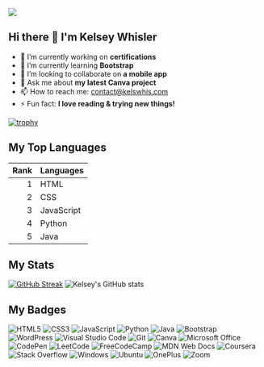 ![](https://komarev.com/ghpvc/?username=kwhis&color=green)
## Hi there 👋 I'm Kelsey Whisler 

- 🔭 I’m currently working on **certifications**
- 🌱 I’m currently learning **Bootstrap**
- 👯 I’m looking to collaborate on **a mobile app**
- 💬 Ask me about **my latest Canva project**
- 📫 How to reach me: [contact@kelswhis.com](mailto:contact@kelswhis.com)
- ⚡ Fun fact: **I love reading & trying new things!**

[![trophy](https://github-profile-trophy.vercel.app/?username=kwhis&margin-w=15&rank=SECRET,SSS,SS,S,AAA,AA,A,B,C)](https://github.com/ryo-ma/github-profile-trophy)

## My Top Languages
| Rank | Languages |
|-----:|-----------|
|     1| HTML      |
|     2| CSS       |
|     3| JavaScript|
|     4| Python    |
|     5| Java      |

## My Stats
[![GitHub Streak](https://streak-stats.demolab.com/?user=kwhis)](https://git.io/streak-stats)
![Kelsey's GitHub stats](https://github-readme-stats.vercel.app/api?username=kwhis&show_icons=true&theme=transparent)
 
## My Badges
![HTML5](https://img.shields.io/badge/html5-%23E34F26.svg?style=for-the-badge&logo=html5&logoColor=white)
![CSS3](https://img.shields.io/badge/css3-%231572B6.svg?style=for-the-badge&logo=css3&logoColor=white)
![JavaScript](https://img.shields.io/badge/javascript-%23323330.svg?style=for-the-badge&logo=javascript&logoColor=%23F7DF1E)
![Python](https://img.shields.io/badge/python-3670A0?style=for-the-badge&logo=python&logoColor=ffdd54)
![Java](https://img.shields.io/badge/java-%23ED8B00.svg?style=for-the-badge&logo=java&logoColor=white)
![Bootstrap](https://img.shields.io/badge/bootstrap-%23563D7C.svg?style=for-the-badge&logo=bootstrap&logoColor=white)
![WordPress](https://img.shields.io/badge/WordPress-%23117AC9.svg?style=for-the-badge&logo=WordPress&logoColor=white)
![Visual Studio Code](https://img.shields.io/badge/Visual%20Studio%20Code-0078d7.svg?style=for-the-badge&logo=visual-studio-code&logoColor=white)
![Git](https://img.shields.io/badge/git-%23F05033.svg?style=for-the-badge&logo=git&logoColor=white)
![Canva](https://img.shields.io/badge/Canva-%2300C4CC.svg?style=for-the-badge&logo=Canva&logoColor=white)
![Microsoft Office](https://img.shields.io/badge/Microsoft_Office-D83B01?style=for-the-badge&logo=microsoft-office&logoColor=white)
![CodePen](https://img.shields.io/badge/Codepen-000000?style=for-the-badge&logo=codepen&logoColor=white)
![LeetCode](https://img.shields.io/badge/LeetCode-000000?style=for-the-badge&logo=LeetCode&logoColor=#d16c06)
![FreeCodeCamp](https://img.shields.io/badge/Freecodecamp-%23123.svg?&style=for-the-badge&logo=freecodecamp&logoColor=green)
![MDN Web Docs](https://img.shields.io/badge/MDN_Web_Docs-black?style=for-the-badge&logo=mdnwebdocs&logoColor=white)
![Coursera](https://img.shields.io/badge/Coursera-%230056D2.svg?style=for-the-badge&logo=Coursera&logoColor=white)
![Stack Overflow](https://img.shields.io/badge/-Stackoverflow-FE7A16?style=for-the-badge&logo=stack-overflow&logoColor=white)
![Windows](https://img.shields.io/badge/Windows-0078D6?style=for-the-badge&logo=windows&logoColor=white)
![Ubuntu](https://img.shields.io/badge/Ubuntu-E95420?style=for-the-badge&logo=ubuntu&logoColor=white)
![OnePlus](https://img.shields.io/badge/OnePlus-%23F5010C.svg?style=for-the-badge&logo=oneplus&logoColor=white)
![Zoom](https://img.shields.io/badge/Zoom-2D8CFF?style=for-the-badge&logo=zoom&logoColor=white)
